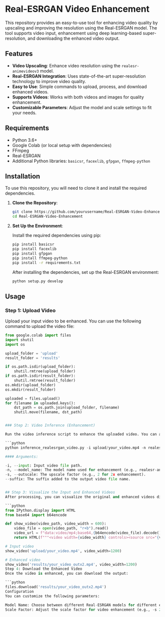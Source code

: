 # Real-ESRGAN Video Enhancement

This repository provides an easy-to-use tool for enhancing video quality by upscaling and improving the resolution using the Real-ESRGAN model. The tool supports video input, enhancement using deep learning-based super-resolution, and downloading the enhanced video output.

## Features

- **Video Upscaling**: Enhance video resolution using the `realesr-animevideov3` model.
- **Real-ESRGAN Integration**: Uses state-of-the-art super-resolution technology to improve video quality.
- **Easy to Use**: Simple commands to upload, process, and download enhanced videos.
- **Supports Videos**: Works with both videos and images for quality enhancement.
- **Customizable Parameters**: Adjust the model and scale settings to fit your needs.

## Requirements

- Python 3.6+
- Google Colab (or local setup with dependencies)
- FFmpeg
- Real-ESRGAN
- Additional Python libraries: `basicsr`, `facexlib`, `gfpgan`, `ffmpeg-python`

## Installation

To use this repository, you will need to clone it and install the required dependencies.

1. **Clone the Repository**:

    ```bash
    git clone https://github.com/yourusername/Real-ESRGAN-Video-Enhancement.git
    cd Real-ESRGAN-Video-Enhancement
    ```

2. **Set Up the Environment**:

    Install the required dependencies using pip:

    ```bash
    pip install basicsr
    pip install facexlib
    pip install gfpgan
    pip install ffmpeg-python
    pip install -r requirements.txt
    ```

    After installing the dependencies, set up the Real-ESRGAN environment:

    ```bash
    python setup.py develop
    ```

## Usage

### Step 1: Upload Video

Upload your input video to be enhanced. You can use the following command to upload the video file:

```python
from google.colab import files
import shutil
import os

upload_folder = 'upload'
result_folder = 'results'

if os.path.isdir(upload_folder):
    shutil.rmtree(upload_folder)
if os.path.isdir(result_folder):
    shutil.rmtree(result_folder)
os.mkdir(upload_folder)
os.mkdir(result_folder)

uploaded = files.upload()
for filename in uploaded.keys():
    dst_path = os.path.join(upload_folder, filename)
    shutil.move(filename, dst_path)


### Step 2: Video Inference (Enhancement)

Run the video inference script to enhance the uploaded video. You can adjust the model name and scale factor based on your requirements.

```python
python inference_realesrgan_video.py -i upload/your_video.mp4 -n realesr-animevideov3 -s 2 --suffix outx2

#### Arguments:

-i, --input: Input video file path.
-n, --model_name: The model name used for enhancement (e.g., realesr-animevideov3).
-s, --outscale: The upscale factor (e.g., 2 for 2x enhancement).
--suffix: The suffix added to the output video file name.


## Step 3: Visualize the Input and Enhanced Videos
After processing, you can visualize the original and enhanced videos directly in the notebook:

```python
from IPython.display import HTML
from base64 import b64encode

def show_video(video_path, video_width = 600):
    video_file = open(video_path, "r+b").read()
    video_url = f"data:video/mp4;base64,{b64encode(video_file).decode()}"
    return HTML(f"""<video width={video_width} controls><source src="{video_url}"></video>""")

# Input video
show_video('upload/your_video.mp4', video_width=1200)

# Enhanced video
show_video('results/your_video_outx2.mp4', video_width=1200)
Step 4: Download the Enhanced Video
Once the video is enhanced, you can download the output:

```python
files.download('results/your_video_outx2.mp4')
Configuration
You can customize the following parameters:

Model Name: Choose between different Real-ESRGAN models for different enhancement levels.
Scale Factor: Adjust the scale factor for video enhancement (e.g., -s 2 for 2x upscaling).

